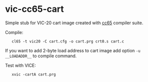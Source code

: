 # vic-cc65-cart
Simple stub for VIC-20 cart image created with
[cc65](https://cc65.github.io/) compiler suite.

Compile:

       cl65 -t vic20 -C cart.cfg -o cart.prg crt0.s cart.c

If you want to add 2-byte load address to cart image add
option `-u __LOADADDR__` to compile command.

Test with VICE:

       xvic -cartA cart.prg
